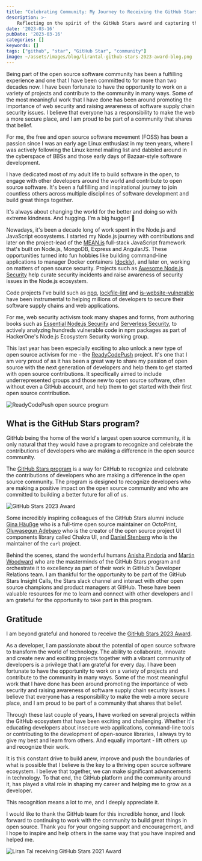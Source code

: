 ```yaml
---
title: "Celebrating Community: My Journey to Receiving the GitHub Stars 2023 Award"
description: >-
    Reflecting on the spirit of the GitHub Stars award and capturing the essence of the journey towards the recognition and open source community engagement.
date: '2023-03-16'
pubDate: '2023-03-16'
categories: []
keywords: []
tags: ["github", "star", "GitHub Star", "community"]
image: ~/assets/images/blog/lirantal-github-stars-2023-award-blog.png
---
```


Being part of the open source software community has been a fulfilling experience and one that I have been committed to for more than two decades now. I have been fortunate to have the opportunity to work on a variety of projects and contribute to the community in many ways. Some of the most meaningful work that I have done has been around promoting the importance of web security and raising awareness of software supply chain security issues. I believe that everyone has a responsibility to make the web a more secure place, and I am proud to be part of a community that shares that belief.

For me, the free and open source software movement (FOSS) has been a passion since I was an early age Linux enthusiast in my teen years, where I was actively following the Linux kernel mailing list and dabbled around in the cyberspace of BBSs and those early days of Bazaar-style software development.

I have dedicated most of my adult life to build software in the open, to engage with other developers around the world and contribute to open source software. It's been a fullfilling and inspirational journey to join countless others across multiple disciplines of software development and build great things together.

It's always about changing the world for the better and doing so with extreme kindness. And hugging. I'm a big hugger! 🤗

Nowadays, it's been a decade long of work spent in the Node.js and JavaScript ecosystems. I started my Node.js journey with contributions and later on the project-lead of the [MEAN.js](https://github.com/meanjs/mean) full-stack JavaScript framework that's built on Node.js, MongoDB, Express and AngularJS. These opportunities turned into fun hobbies like building command-line applications to manager Docker containers ([dockly](github.com/lirantal/dockly/)), and later on, working on matters of open source security. Projects such as [Awesome Node.js Security](https://github.com/lirantal/awesome-nodejs-security) help curate security incidents and raise awareness of security issues in the Node.js ecosystem.

Code projects I've build such as [npq](https://github.com/lirantal/npq), [lockfile-lint](https://github.com/lirantal/lockfile-lint) and [is-website-vulnerable](https://github.com/lirantal/is-website-vulnerable) have been instrumental to helping millions of developers to secure their software supply chains and web applications.

For me, web security activism took many shapes and forms, from authoring books such as [Essential Node.js Security](https://leanpub.com/essential-nodejs-security) and [Serverless Security](https://www.oreilly.com/library/view/serverless-security/9781492082538/), to actively analyzing hundreds vulnerable code in npm packages as part of HackerOne's Node.js Ecosystem Security working group.

This last year has been especially exciting to also unlock a new type of open source activism for me - the [ReadyCodePush](https://www.lirantal.com/blog/open-source-activism-readycodepush) project. It's one that I am very proud of as it has been a great way to share my passion of open source with the next generation of developers and help them to get started with open source contributions. It specifically aimed to include underrepresented groups and those new to open source software, often without even a GitHub account, and help them to get started with their first open source contribution.

![ReadyCodePush open source program](https://www.lirantal.com/images/blog/readycodepush-IMG-20220323-WA0015.jpg)

## What is the GitHub Stars program?

GitHub being the home of the world's largest open source community, it is only natural that they would have a program to recognize and celebrate the contributions of developers who are making a difference in the open source community.

The [GitHub Stars program](https://stars.github.com/) is a way for GitHub to recognize and celebrate the contributions of developers who are making a difference in the open source community. The program is designed to recognize developers who are making a positive impact on the open source community and who are committed to building a better future for all of us.

![GitHub Stars 2023 Award](/images/blog/lirantal-github-star-2021-award-letter.jpeg)

Some incredibly inspiring colleagues of the GitHub Stars alumni include [Gina Häußge](https://stars.github.com/profiles/foosel/) who is a full-time open source maintainer on OctoPrint, [Oluwasegun Adebayo](https://stars.github.com/profiles/segunadebayo/) who is the creator of the open source project UI components library called Chakra UI, and [Daniel Stenberg](https://stars.github.com/profiles/bagder/) who is the maintainer of the `curl` project.

Behind the scenes, stand the wonderful humans [Anisha Pindoria](https://github.com/anipind) and [Martin Woodward](https://github.com/martinwoodward) who are the masterminds of the GitHub Stars program and orchestrate it to excellency as part of their work in GitHub's Developer Relations team. I am thankful for the opportunity to be part of the GitHub Stars Insight Calls, the Stars slack channel and interact with other open source champions and product managers at GitHub. These have been valuable resources for me to learn and connect with other developers and I am grateful for the opportunity to take part in this program.

## Gratitude 

I am beyond grateful and honored to receive the [GitHub Stars 2023 Award](https://stars.github.com/profiles/lirantal/).

As a developer, I am passionate about the potential of open source software to transform the world of technology. The ability to collaborate, innovate and create new and exciting projects together with a vibrant community of developers is a privilege that I am grateful for every day. I have been fortunate to have the opportunity to work on a variety of projects and contribute to the community in many ways. Some of the most meaningful work that I have done has been around promoting the importance of web security and raising awareness of software supply chain security issues. I believe that everyone has a responsibility to make the web a more secure place, and I am proud to be part of a community that shares that belief.

Through these last couple of years, I have worked on several projects within the GitHub ecosystem that have been exciting and challenging. Whether it's educating developers about insecure web applications, command-line tools or contributing to the development of open-source libraries, I always try to give my best and learn from others. And equally important - lift others up and recognize their work.

It is this constant drive to build anew, improve and push the boundaries of what is possible that I believe is the key to a thriving open source software ecosystem. I believe that together, we can make significant advancements in technology. To that end, the GitHub platform and the community around it, has played a vital role in shaping my career and helping me to grow as a developer.

This recognition means a lot to me, and I deeply appreciate it.

I would like to thank the GitHub team for this incredible honor, and I look forward to continuing to work with the community to build great things in open source. Thank you for your ongoing support and encouragement, and I hope to inspire and help others in the same way that you have inspired and helped me.


![Liran Tal receiving GitHub Stars 2021 Award](/images/blog/lirantal-github-star-2021.jpeg)